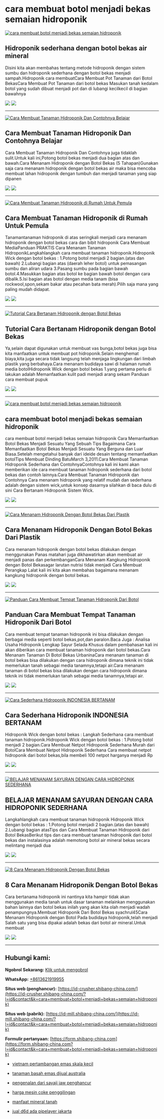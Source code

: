 # cara membuat botol menjadi bekas semaian hidroponik

<a href="https://swt.shibang-china.com/?l=id&img&k=cara+membuat+botol+menjadi+bekas+semaian+hidroponik" target="_blank">![cara membuat botol menjadi bekas semaian hidroponik](http://static.shibang-china.com/all-800x300/723.jpg)</a>

## Hidroponik sederhana dengan botol bekas air mineral
Disini kita akan membahas tentang metode hidroponik dengan sistem sumbu dan hidroponik sederhana dengan botol bekas menjadi sampah.Hidroponik cara membuatCara Membuat Pot Tanaman dari Botol BekasCara Membuat Pot Tanaman dari botol bekas Masukan tanah kedalam botol yang sudah dibuat menjadi pot dan di lubangi kecilkecil di bagian bawahnya


<a href="https://whatsapp.shibangsoft.com/WhatsApp.php" target="_blank" title="WhatsApp">![](http://static.shibang-china.com/icon/whatsapp.png)</a> <a href="https://swt.shibang-china.com/?l=id&icon&k=cara+membuat+botol+menjadi+bekas+semaian+hidroponik" target="_blank">![](http://static.shibang-china.com/icon/chat-id.png)</a>

---

<a href="https://swt.shibang-china.com/?l=id&img&k=cara+membuat+botol+menjadi+bekas+semaian+hidroponik" target="_blank">![Cara Membuat Tanaman Hidroponik Dan Contohnya Belajar](http://static.shibang-china.com/all-800x300/1364.jpg)</a>

## Cara Membuat Tanaman Hidroponik Dan Contohnya Belajar
Cara Membuat Tanaman Hidroponik Dan Contohnya juga tidaklah sulit.Untuk kali ini,Potong botol bekas menjadi dua bagian atas dan bawah.Cara Menanam Hidroponik dengan Botol Bekas (5 Tahapan)Gunakan saja cara menanam hidroponik dengan botol bekas air maka bisa mencoba membuat lahan hidroponik dengan tumbuh dan menjadi tanaman yang siap dipanen


<a href="https://whatsapp.shibangsoft.com/WhatsApp.php" target="_blank" title="WhatsApp">![](http://static.shibang-china.com/icon/whatsapp.png)</a> <a href="https://swt.shibang-china.com/?l=id&icon&k=cara+membuat+botol+menjadi+bekas+semaian+hidroponik" target="_blank">![](http://static.shibang-china.com/icon/chat-id.png)</a>

---

<a href="https://swt.shibang-china.com/?l=id&img&k=cara+membuat+botol+menjadi+bekas+semaian+hidroponik" target="_blank">![Cara Membuat Tanaman Hidroponik di Rumah Untuk Pemula](http://static.shibang-china.com/all-800x300/643.jpg)</a>

## Cara Membuat Tanaman Hidroponik di Rumah Untuk Pemula
Tanamantanaman hidroponik di atas seringkali menjadi cara menanam hidroponik dengan botol bekas cara dan bibit hidroponik Cara Membuat MediaPanduan PRAKTIS Cara Menanam Tanaman HidroponikLangkahlangkah cara membuat tanaman hidroponik.Hidroponik Wick dengan botol bekas : 1.Potong botol menjadi 2 bagian.(atas dan bawah) 2.Lubangi bagian atas (daerah leher botol) untuk pemasangan sumbu dan aliran udara 3.Pasang sumbu pada bagian bawah botol.4.Masukkan bagian atas botol ke bagian bawah botol dengan cara dibalik.5.Isi bagian atas botol dengan media tanam (bisa rockwool,spon,sekam bakar atau pecahan bata merah).Pilih saja mana yang paling mudah didapat.


<a href="https://whatsapp.shibangsoft.com/WhatsApp.php" target="_blank" title="WhatsApp">![](http://static.shibang-china.com/icon/whatsapp.png)</a> <a href="https://swt.shibang-china.com/?l=id&icon&k=cara+membuat+botol+menjadi+bekas+semaian+hidroponik" target="_blank">![](http://static.shibang-china.com/icon/chat-id.png)</a>

---

<a href="https://swt.shibang-china.com/?l=id&img&k=cara+membuat+botol+menjadi+bekas+semaian+hidroponik" target="_blank">![Tutorial Cara Bertanam Hidroponik dengan Botol Bekas](http://static.shibang-china.com/all-800x300/1326.jpg)</a>

## Tutorial Cara Bertanam Hidroponik dengan Botol Bekas
Ya,selain dapat digunakan untuk membuat vas bunga,botol bekas juga bisa kita manfaatkan untuk membuat pot hidroponik.Selain menghemat biaya,kita juga secara tidak langsung telah menjaga lingkungan dari limbah plastik yang berbahaya.Cara menanam budidaya sawi di halaman rumah media botolHidroponik Wick dengan botol bekas 1.yang pertama perlu di lakukan adalah Memanfaatkan kulit padi menjadi arang sekam Panduan cara membuat pupuk


<a href="https://whatsapp.shibangsoft.com/WhatsApp.php" target="_blank" title="WhatsApp">![](http://static.shibang-china.com/icon/whatsapp.png)</a> <a href="https://swt.shibang-china.com/?l=id&icon&k=cara+membuat+botol+menjadi+bekas+semaian+hidroponik" target="_blank">![](http://static.shibang-china.com/icon/chat-id.png)</a>

---

<a href="https://swt.shibang-china.com/?l=id&img&k=cara+membuat+botol+menjadi+bekas+semaian+hidroponik" target="_blank">![cara membuat botol menjadi bekas semaian hidroponik](http://static.shibang-china.com/all-800x300/506.jpg)</a>

## cara membuat botol menjadi bekas semaian hidroponik
cara membuat botol menjadi bekas semaian hidroponik Cara Memanfaatkan Botol Bekas Menjadi Sesuatu Yang Sebuah Tips Bagaimana Cara Memanfaatkan Botol Bekas Menjadi Sesuatu Yang Berguna dan Luar Biasa.Setelah mengetahui banyak dari ideide desain tentang memanfaatkan botolTips Membuat Dinding BatuMarch 3,2011.Cara Membuat Tanaman Hidroponik Sederhana dan ContohnyaContohnya kali ini kami akan memberikan ide cara membuat tanaman hidroponik sederhana dari botol bekas dan contoh lainnya.Cara Membuat Tanaman Hidroponik dan Contohnya Cara menanam hidroponik yang relatif mudah dan sederhana adalah dengan sistem wick,untuk konsep dasarnya silahkan di baca dulu di sini Cara Bertanam Hidroponik Sistem Wick.


<a href="https://whatsapp.shibangsoft.com/WhatsApp.php" target="_blank" title="WhatsApp">![](http://static.shibang-china.com/icon/whatsapp.png)</a> <a href="https://swt.shibang-china.com/?l=id&icon&k=cara+membuat+botol+menjadi+bekas+semaian+hidroponik" target="_blank">![](http://static.shibang-china.com/icon/chat-id.png)</a>

---

<a href="https://swt.shibang-china.com/?l=id&img&k=cara+membuat+botol+menjadi+bekas+semaian+hidroponik" target="_blank">![Cara Menanam Hidroponik Dengan Botol Bekas Dari Plastik](http://static.shibang-china.com/all-800x300/506.jpg)</a>

## Cara Menanam Hidroponik Dengan Botol Bekas Dari Plastik
Cara menanam hidroponik dengan botol bekas dilakukan dengan menggunakan Panas matahari juga dikhawatirkan akan membuat air menjadi panas dan perkembanganCara Menanam Kangkung Hidroponik dengan Botol Bekasagar larutan nutrisi tidak menjadi Cara Membuat Perangkap Lalat kali ini kita akan membahas bagaimana menanam kangkung hidroponik dengan botol bekas.


<a href="https://whatsapp.shibangsoft.com/WhatsApp.php" target="_blank" title="WhatsApp">![](http://static.shibang-china.com/icon/whatsapp.png)</a> <a href="https://swt.shibang-china.com/?l=id&icon&k=cara+membuat+botol+menjadi+bekas+semaian+hidroponik" target="_blank">![](http://static.shibang-china.com/icon/chat-id.png)</a>

---

<a href="https://swt.shibang-china.com/?l=id&img&k=cara+membuat+botol+menjadi+bekas+semaian+hidroponik" target="_blank">![Panduan Cara Membuat Tempat Tanaman Hidroponik Dari Botol](http://static.shibang-china.com/all-800x300/1453.jpg)</a>

## Panduan Cara Membuat Tempat Tanaman Hidroponik Dari Botol
Cara membuat tempat tanaman hidroponik ini bisa dilakukan dengan berbagai media seperti botol bekas,pot,dan paralon.Baca Juga : Analisa Usaha Hidroponik Lengkap Sayur Selada Khusus dalam pembahasan kali ini akan diberikan cara membuat tanaman hidroponik dari botol bekas.Cara Menanam Tanaman Di Botol Bekas UrbaninaCara menanam tanaman di botol bekas bisa dilakukan dengan cara hidroponik dimana teknik ini tidak memerlukan tanah sebagai media tanamnya,tetapi air.Cara menanam tanaman di botol bekas bisa dilakukan dengan cara hidroponik dimana teknik ini tidak memerlukan tanah sebagai media tanamnya,tetapi air.


<a href="https://whatsapp.shibangsoft.com/WhatsApp.php" target="_blank" title="WhatsApp">![](http://static.shibang-china.com/icon/whatsapp.png)</a> <a href="https://swt.shibang-china.com/?l=id&icon&k=cara+membuat+botol+menjadi+bekas+semaian+hidroponik" target="_blank">![](http://static.shibang-china.com/icon/chat-id.png)</a>

---

<a href="https://swt.shibang-china.com/?l=id&img&k=cara+membuat+botol+menjadi+bekas+semaian+hidroponik" target="_blank">![Cara Sederhana Hidroponik INDONESIA BERTANAM](http://static.shibang-china.com/all-800x300/860.jpg)</a>

## Cara Sederhana Hidroponik INDONESIA BERTANAM
Hidroponik Wick dengan botol bekas : Langkah Sederhana cara membuat tanaman hidroponik.Hidroponik Wick dengan botol bekas : 1.Potong botol menjadi 2 bagian.Cara Membuat Netpot Hidroponik Sederhana Murah dari BotolCara Membuat Netpot Hidroponik Sederhana Cara membuat netpot hidroponik dari botol bekas,bila membeli 100 netpot harganya menjadi Rp


<a href="https://whatsapp.shibangsoft.com/WhatsApp.php" target="_blank" title="WhatsApp">![](http://static.shibang-china.com/icon/whatsapp.png)</a> <a href="https://swt.shibang-china.com/?l=id&icon&k=cara+membuat+botol+menjadi+bekas+semaian+hidroponik" target="_blank">![](http://static.shibang-china.com/icon/chat-id.png)</a>

---

<a href="https://swt.shibang-china.com/?l=id&img&k=cara+membuat+botol+menjadi+bekas+semaian+hidroponik" target="_blank">![BELAJAR MENANAM SAYURAN DENGAN CARA HIDROPONIK SEDERHANA](http://static.shibang-china.com/all-800x300/110.jpg)</a>

## BELAJAR MENANAM SAYURAN DENGAN CARA HIDROPONIK SEDERHANA
Langkahlangkah cara membuat tanaman hidroponik Hidroponik Wick dengan botol bekas : 1.Potong botol menjadi 2 bagian.(atas dan bawah) 2.Lubangi bagian atasTips dan Cara Membuat Tanaman Hidroponik dari Botol BekasBerikut tips dan cara membuat tanaman hidroponik dari botol bekas dan instalasinya adalah memotong botol air mineral bekas secara melintang menjadi dua


<a href="https://whatsapp.shibangsoft.com/WhatsApp.php" target="_blank" title="WhatsApp">![](http://static.shibang-china.com/icon/whatsapp.png)</a> <a href="https://swt.shibang-china.com/?l=id&icon&k=cara+membuat+botol+menjadi+bekas+semaian+hidroponik" target="_blank">![](http://static.shibang-china.com/icon/chat-id.png)</a>

---

<a href="https://swt.shibang-china.com/?l=id&img&k=cara+membuat+botol+menjadi+bekas+semaian+hidroponik" target="_blank">![8 Cara Menanam Hidroponik Dengan Botol Bekas](http://static.shibang-china.com/all-800x300/379.jpg)</a>

## 8 Cara Menanam Hidroponik Dengan Botol Bekas
Cara bertanama hidroponik ini nantinya kita hampir tidak akan menggunakan media tanah untuk dasar tanaman melainkan menggunakan bahan lainnya dan botol bekas inilah yang akan kita olah menjadi wadah penampungnya.Membuat Hidroponik Dari Botol Bekas syachrul45Cara Menanam Hidroponik dengan Botol Pada budidaya hidroponik,telah menjadi Salah satu yang bisa dipakai adalah bekas dari botol air mineral.Untuk membuat


<a href="https://whatsapp.shibangsoft.com/WhatsApp.php" target="_blank" title="WhatsApp">![](http://static.shibang-china.com/icon/whatsapp.png)</a> <a href="https://swt.shibang-china.com/?l=id&icon&k=cara+membuat+botol+menjadi+bekas+semaian+hidroponik" target="_blank">![](http://static.shibang-china.com/icon/chat-id.png)</a>

---
## Hubungi kami:

**Ngobrol Sekarang:** [Klik untuk mengobrol](https://swt.shibang-china.com?l=id&contact&k=cara+membuat+botol+menjadi+bekas+semaian+hidroponik)

**WhatsApp:**  [+8613621919955](https://whatsapp.shibangsoft.com/WhatsApp.php)

**Situs web (penghancur):** [https://id-crusher.shibang-china.com/](https://id-crusher.shibang-china.com/?l=id&contact&k=cara+membuat+botol+menjadi+bekas+semaian+hidroponik)

**Situs web (pabrik):** [https://id-mill.shibang-china.com/](https://id-mill.shibang-china.com/?l=id&contact&k=cara+membuat+botol+menjadi+bekas+semaian+hidroponik)

**Formulir pertanyaan:** [https://form.shibang-china.com](https://form.shibang-china.com?l=id&contact&k=cara+membuat+botol+menjadi+bekas+semaian+hidroponik)

* [vietnam pertambangan emas skala kecil](../31/vietnam%20pertambangan%20emas%20skala%20kecil.md)

* [tanaman basah emas dijual australia](../39/tanaman%20basah%20emas%20dijual%20australia.md)

* [pengenalan dari sayaji jaw penghancur](../38/pengenalan%20dari%20sayaji%20jaw%20penghancur.md)

* [harga mesin coke penggilingan](../40/harga%20mesin%20coke%20penggilingan.md)

* [manfaat mineral tanah](../36/manfaat%20mineral%20tanah.md)

* [jual d6d ada pipelayer jakarta](../32/jual%20d6d%20ada%20pipelayer%20jakarta.md)